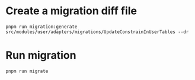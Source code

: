 # Create a migration diff file
```pnpm run migration:generate src/modules/user/adapters/migrations/UpdateConstrainInUserTables --dr```

# Run migration
```pnpm run migrate```

